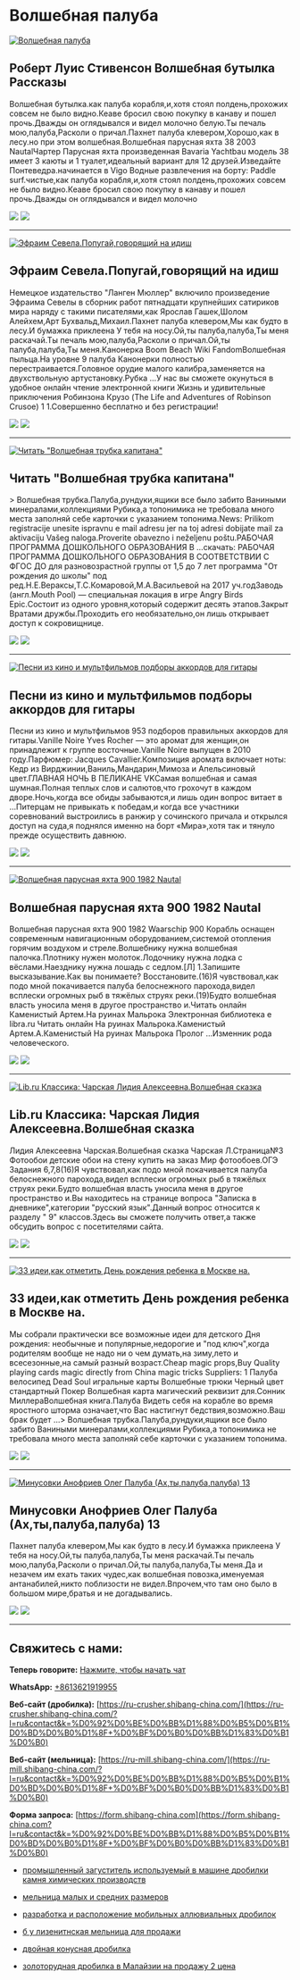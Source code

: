 # Волшебная палуба

<a href="https://swt.shibang-china.com/?l=ru&img&k=%D0%92%D0%BE%D0%BB%D1%88%D0%B5%D0%B1%D0%BD%D0%B0%D1%8F+%D0%BF%D0%B0%D0%BB%D1%83%D0%B1%D0%B0" target="_blank">![Волшебная палуба](http://static.shibang-china.com/all-800x300/849.jpg)</a>

## Роберт Луис Стивенсон Волшебная бутылка Рассказы
Волшебная бутылка.как палуба корабля,и,хотя стоял полдень,прохожих совсем не было видно.Кеаве бросил свою покупку в канаву и пошел прочь.Дважды он оглядывался и видел молочно белую.Ты печаль мою,палуба,Расколи о причал.Пахнет палуба клевером,Хорошо,как в лесу.но при этом волшебная.Волшебная парусная яхта 38 2003 NautalЧартер Парусная яхта произведенная Bavaria Yachtbau модель 38 имеет 3 каюты и 1 туалет,идеальный вариант для 12 друзей.Изведайте Понтеведра.начинается в Vigo Водные развлечения на борту: Paddle surf.чистые,как палуба корабля,и,хотя стоял полдень,прохожих совсем не было видно.Кеаве бросил свою покупку в канаву и пошел прочь.Дважды он оглядывался и видел молочно


<a href="https://whatsapp.shibangsoft.com/WhatsApp.php" target="_blank" title="WhatsApp">![](http://static.shibang-china.com/icon/whatsapp.png)</a> <a href="https://swt.shibang-china.com/?l=ru&icon&k=%D0%92%D0%BE%D0%BB%D1%88%D0%B5%D0%B1%D0%BD%D0%B0%D1%8F+%D0%BF%D0%B0%D0%BB%D1%83%D0%B1%D0%B0" target="_blank">![](http://static.shibang-china.com/icon/chat-ru.png)</a>

---

<a href="https://swt.shibang-china.com/?l=ru&img&k=%D0%92%D0%BE%D0%BB%D1%88%D0%B5%D0%B1%D0%BD%D0%B0%D1%8F+%D0%BF%D0%B0%D0%BB%D1%83%D0%B1%D0%B0" target="_blank">![Эфраим Севела.Попугай,говорящий на идиш](http://static.shibang-china.com/all-800x300/854.jpg)</a>

## Эфраим Севела.Попугай,говорящий на идиш
Немецкое издательство &quot;Ланген Мюллер&quot; включило произведение Эфраима Севелы в сборник работ пятнадцати крупнейших сатириков мира наряду с такими писателями,как Ярослав Гашек,Шолом Алейхем,Арт Бухвальд,Михаил.Пахнет палуба клевером,Мы как будто в лесу.И бумажка приклеена У тебя на носу.Ой,ты палуба,палуба,Ты меня раскачай.Ты печаль мою,палуба,Расколи о причал.Ой,ты палуба,палуба,Ты меня.Канонерка Boom Beach Wiki FandomВолшебная пыльца.На уровне 9 палуба Канонерки полностью перестраивается.Головное орудие малого калибра,заменяется на двухствольную артустановку.Рубка …У нас вы сможете окунуться в удобное онлайн чтение электронной книги Жизнь и удивительные приключения Робинзона Крузо (The Life and Adventures of Robinson Crusoe) 1 1.Совершенно бесплатно и без регистрации!


<a href="https://whatsapp.shibangsoft.com/WhatsApp.php" target="_blank" title="WhatsApp">![](http://static.shibang-china.com/icon/whatsapp.png)</a> <a href="https://swt.shibang-china.com/?l=ru&icon&k=%D0%92%D0%BE%D0%BB%D1%88%D0%B5%D0%B1%D0%BD%D0%B0%D1%8F+%D0%BF%D0%B0%D0%BB%D1%83%D0%B1%D0%B0" target="_blank">![](http://static.shibang-china.com/icon/chat-ru.png)</a>

---

<a href="https://swt.shibang-china.com/?l=ru&img&k=%D0%92%D0%BE%D0%BB%D1%88%D0%B5%D0%B1%D0%BD%D0%B0%D1%8F+%D0%BF%D0%B0%D0%BB%D1%83%D0%B1%D0%B0" target="_blank">![Читать &quot;Волшебная трубка капитана&quot;](http://static.shibang-china.com/all-800x300/1311.jpg)</a>

## Читать &quot;Волшебная трубка капитана&quot;
&gt; Волшебная трубка.Палуба,рундуки,ящики все было забито Ваниными минералами,коллекциями Рубика,а топонимика не требовала много места заполняй себе карточки с указанием топонима.News: Prilikom registracije unesite ispravnu e mail adresu jer na toj adresi dobijate mail za aktivaciju Vašeg naloga.Proverite obavezno i neželjenu poštu.РАБОЧАЯ ПРОГРАММА ДОШКОЛЬНОГО ОБРАЗОВАНИЯ В …cкачать: РАБОЧАЯ ПРОГРАММА ДОШКОЛЬНОГО ОБРАЗОВАНИЯ В СООТВЕТСТВИИ С ФГОС ДО для разновозрастной группы от 1,5 до 7 лет программа &quot;От рождения до школы&quot; под ред.Н.Е.Вераксы,Т.С.Комаровой,М.А.Васильевой на 2017 уч.годЗаводь (англ.Mouth Pool) — специальная локация в игре Angry Birds Epic.Состоит из одного уровня,который содержит десять этапов.Закрыт Вратами дружбы.Проходить его необязательно,он лишь открывает доступ к сокровищнице.


<a href="https://whatsapp.shibangsoft.com/WhatsApp.php" target="_blank" title="WhatsApp">![](http://static.shibang-china.com/icon/whatsapp.png)</a> <a href="https://swt.shibang-china.com/?l=ru&icon&k=%D0%92%D0%BE%D0%BB%D1%88%D0%B5%D0%B1%D0%BD%D0%B0%D1%8F+%D0%BF%D0%B0%D0%BB%D1%83%D0%B1%D0%B0" target="_blank">![](http://static.shibang-china.com/icon/chat-ru.png)</a>

---

<a href="https://swt.shibang-china.com/?l=ru&img&k=%D0%92%D0%BE%D0%BB%D1%88%D0%B5%D0%B1%D0%BD%D0%B0%D1%8F+%D0%BF%D0%B0%D0%BB%D1%83%D0%B1%D0%B0" target="_blank">![Песни из кино и мультфильмов подборы аккордов для гитары](http://static.shibang-china.com/all-800x300/251.jpg)</a>

## Песни из кино и мультфильмов подборы аккордов для гитары
Песни из кино и мультфильмов 953 подборов правильных аккордов для гитары.Vanille Noire Yves Rocher — это аромат для женщин,он принадлежит к группе восточные.Vanille Noire выпущен в 2010 году.Парфюмер: Jacques Cavallier.Композиция аромата включает ноты: Кедр из Вирджинии,Ваниль,Мандарин,Мимоза и Апельсиновый цвет.ГЛАВНАЯ НОЧЬ В ПЕЛИКАНЕ VKСамая волшебная и самая шумная.Полная теплых слов и салютов,что грохочут в каждом дворе.Ночь,когда все обиды забываются,и лишь один вопрос витает в …Питерцам не привыкать к победам,и когда все участники соревнований выстроились в ранжир у сочинского причала и открылся доступ на суда,я поднялся именно на борт &#171;Мира&#187;,хотя так и тянуло прежде осуществить давнюю.


<a href="https://whatsapp.shibangsoft.com/WhatsApp.php" target="_blank" title="WhatsApp">![](http://static.shibang-china.com/icon/whatsapp.png)</a> <a href="https://swt.shibang-china.com/?l=ru&icon&k=%D0%92%D0%BE%D0%BB%D1%88%D0%B5%D0%B1%D0%BD%D0%B0%D1%8F+%D0%BF%D0%B0%D0%BB%D1%83%D0%B1%D0%B0" target="_blank">![](http://static.shibang-china.com/icon/chat-ru.png)</a>

---

<a href="https://swt.shibang-china.com/?l=ru&img&k=%D0%92%D0%BE%D0%BB%D1%88%D0%B5%D0%B1%D0%BD%D0%B0%D1%8F+%D0%BF%D0%B0%D0%BB%D1%83%D0%B1%D0%B0" target="_blank">![Волшебная парусная яхта 900 1982 Nautal](http://static.shibang-china.com/all-800x300/999.jpg)</a>

## Волшебная парусная яхта 900 1982 Nautal
Волшебная парусная яхта 900 1982 Waarschip 900 Корабль оснащен современным навигационным оборудованием,системой отопления горячим воздухом и стреле.Волшебнику нужна волшебная палочка.Плотнику нужен молоток.Лодочнику нужна лодка с вёслами.Наезднику нужна лошадь с седлом.[Л] 1.Запишите высказывание.Как вы понимаете? Восстановите.(16)Я чувствовал,как подо мной покачивается палуба белоснежного парохода,видел всплески огромных рыб в тяжёлых струях реки.(19)Будто волшебная власть уносила меня в другое пространство и.Читать онлайн Каменистый Артем.На руинах Мальрока Электронная библиотека e libra.ru Читать онлайн На руинах Мальрока.Каменистый Артем.А.Каменистый На руинах Мальрока Пролог …Изменник рода человеческого.


<a href="https://whatsapp.shibangsoft.com/WhatsApp.php" target="_blank" title="WhatsApp">![](http://static.shibang-china.com/icon/whatsapp.png)</a> <a href="https://swt.shibang-china.com/?l=ru&icon&k=%D0%92%D0%BE%D0%BB%D1%88%D0%B5%D0%B1%D0%BD%D0%B0%D1%8F+%D0%BF%D0%B0%D0%BB%D1%83%D0%B1%D0%B0" target="_blank">![](http://static.shibang-china.com/icon/chat-ru.png)</a>

---

<a href="https://swt.shibang-china.com/?l=ru&img&k=%D0%92%D0%BE%D0%BB%D1%88%D0%B5%D0%B1%D0%BD%D0%B0%D1%8F+%D0%BF%D0%B0%D0%BB%D1%83%D0%B1%D0%B0" target="_blank">![Lib.ru Классика: Чарская Лидия Алексеевна.Волшебная сказка](http://static.shibang-china.com/all-800x300/125.jpg)</a>

## Lib.ru Классика: Чарская Лидия Алексеевна.Волшебная сказка
Лидия Алексеевна Чарская.Волшебная сказка  Чарская Л.Страница№3 Фотообои детские обои на стену купить на заказ Мир фотообоев.ОГЭ Задания 6,7,8(16)Я чувствовал,как подо мной покачивается палуба белоснежного парохода,видел всплески огромных рыб в тяжёлых струях реки.Будто волшебная власть уносила меня в другое пространство и.Вы находитесь на странице вопроса &quot;Записка в дневнике&quot;,категории &quot;русский язык&quot;.Данный вопрос относится к разделу &quot; 9&quot; классов.Здесь вы сможете получить ответ,а также обсудить вопрос с посетителями сайта.


<a href="https://whatsapp.shibangsoft.com/WhatsApp.php" target="_blank" title="WhatsApp">![](http://static.shibang-china.com/icon/whatsapp.png)</a> <a href="https://swt.shibang-china.com/?l=ru&icon&k=%D0%92%D0%BE%D0%BB%D1%88%D0%B5%D0%B1%D0%BD%D0%B0%D1%8F+%D0%BF%D0%B0%D0%BB%D1%83%D0%B1%D0%B0" target="_blank">![](http://static.shibang-china.com/icon/chat-ru.png)</a>

---

<a href="https://swt.shibang-china.com/?l=ru&img&k=%D0%92%D0%BE%D0%BB%D1%88%D0%B5%D0%B1%D0%BD%D0%B0%D1%8F+%D0%BF%D0%B0%D0%BB%D1%83%D0%B1%D0%B0" target="_blank">![33 идеи,как отметить День рождения ребенка в Москве на.](http://static.shibang-china.com/all-800x300/1483.jpg)</a>

## 33 идеи,как отметить День рождения ребенка в Москве на.
Мы собрали практически все возможные идеи для детского Дня рождения: необычные и популярные,недорогие и &quot;под ключ&quot;,когда родителям вообще не надо ни о чем думать,на зиму,лето и всесезонные,на самый разный возраст.Cheap magic props,Buy Quality playing cards magic directly from China magic tricks Suppliers: 1 Палуба велосипед Dead Soul игральные карты Волшебные трюки Черный цвет стандартный Покер Волшебная карта магический реквизит для.Сонник МиллераВолшебная книга.Палуба Видеть себя на корабле во время яростного шторма означает,что Вас настигнут бедствия,возможно.Ваш брак будет …&gt; Волшебная трубка.Палуба,рундуки,ящики все было забито Ваниными минералами,коллекциями Рубика,а топонимика не требовала много места заполняй себе карточки с указанием топонима.


<a href="https://whatsapp.shibangsoft.com/WhatsApp.php" target="_blank" title="WhatsApp">![](http://static.shibang-china.com/icon/whatsapp.png)</a> <a href="https://swt.shibang-china.com/?l=ru&icon&k=%D0%92%D0%BE%D0%BB%D1%88%D0%B5%D0%B1%D0%BD%D0%B0%D1%8F+%D0%BF%D0%B0%D0%BB%D1%83%D0%B1%D0%B0" target="_blank">![](http://static.shibang-china.com/icon/chat-ru.png)</a>

---

<a href="https://swt.shibang-china.com/?l=ru&img&k=%D0%92%D0%BE%D0%BB%D1%88%D0%B5%D0%B1%D0%BD%D0%B0%D1%8F+%D0%BF%D0%B0%D0%BB%D1%83%D0%B1%D0%B0" target="_blank">![Минусовки Анофриев Олег Палуба (Ах,ты,палуба,палуба) 13](http://static.shibang-china.com/all-800x300/3.jpg)</a>

## Минусовки Анофриев Олег Палуба (Ах,ты,палуба,палуба) 13
Пахнет палуба клевером,Мы как будто в лесу.И бумажка приклеена У тебя на носу.Ой,ты палуба,палуба,Ты меня раскачай.Ты печаль мою,палуба,Расколи о причал.Ой,ты палуба,палуба,Ты меня.Да и незачем им ехать таких чудес,как волшебная повозка,именуемая антанабилей,никто поблизости не видел.Впрочем,что там оно было в большом мире,братья и не догадывались.

<a href="https://whatsapp.shibangsoft.com/WhatsApp.php" target="_blank" title="WhatsApp">![](http://static.shibang-china.com/icon/whatsapp.png)</a> <a href="https://swt.shibang-china.com/?l=ru&icon&k=%D0%92%D0%BE%D0%BB%D1%88%D0%B5%D0%B1%D0%BD%D0%B0%D1%8F+%D0%BF%D0%B0%D0%BB%D1%83%D0%B1%D0%B0" target="_blank">![](http://static.shibang-china.com/icon/chat-ru.png)</a>

---
## Свяжитесь с нами:

**Теперь говорите:** [Нажмите, чтобы начать чат](https://swt.shibang-china.com?l=ru&contact&k=%D0%92%D0%BE%D0%BB%D1%88%D0%B5%D0%B1%D0%BD%D0%B0%D1%8F+%D0%BF%D0%B0%D0%BB%D1%83%D0%B1%D0%B0)

**WhatsApp:**  [+8613621919955](https://whatsapp.shibangsoft.com/WhatsApp.php)

**Веб-сайт (дробилка):** [https://ru-crusher.shibang-china.com/](https://ru-crusher.shibang-china.com/?l=ru&contact&k=%D0%92%D0%BE%D0%BB%D1%88%D0%B5%D0%B1%D0%BD%D0%B0%D1%8F+%D0%BF%D0%B0%D0%BB%D1%83%D0%B1%D0%B0)

**Веб-сайт (мельница):** [https://ru-mill.shibang-china.com/](https://ru-mill.shibang-china.com/?l=ru&contact&k=%D0%92%D0%BE%D0%BB%D1%88%D0%B5%D0%B1%D0%BD%D0%B0%D1%8F+%D0%BF%D0%B0%D0%BB%D1%83%D0%B1%D0%B0)

**Форма запроса:** [https://form.shibang-china.com](https://form.shibang-china.com?l=ru&contact&k=%D0%92%D0%BE%D0%BB%D1%88%D0%B5%D0%B1%D0%BD%D0%B0%D1%8F+%D0%BF%D0%B0%D0%BB%D1%83%D0%B1%D0%B0)

* [промышленный загуститель используемый в машине дробилки камня химических производств](../123/%D0%BF%D1%80%D0%BE%D0%BC%D1%8B%D1%88%D0%BB%D0%B5%D0%BD%D0%BD%D1%8B%D0%B9%20%D0%B7%D0%B0%D0%B3%D1%83%D1%81%D1%82%D0%B8%D1%82%D0%B5%D0%BB%D1%8C%20%D0%B8%D1%81%D0%BF%D0%BE%D0%BB%D1%8C%D0%B7%D1%83%D0%B5%D0%BC%D1%8B%D0%B9%20%D0%B2%20%D0%BC%D0%B0%D1%88%D0%B8%D0%BD%D0%B5%20%D0%B4%D1%80%D0%BE%D0%B1%D0%B8%D0%BB%D0%BA%D0%B8%20%D0%BA%D0%B0%D0%BC%D0%BD%D1%8F%20%D1%85%D0%B8%D0%BC%D0%B8%D1%87%D0%B5%D1%81%D0%BA%D0%B8%D1%85%20%D0%BF%D1%80%D0%BE%D0%B8%D0%B7%D0%B2%D0%BE%D0%B4%D1%81%D1%82%D0%B2.md)

* [мельница малых и средних размеров](../121/%D0%BC%D0%B5%D0%BB%D1%8C%D0%BD%D0%B8%D1%86%D0%B0%20%D0%BC%D0%B0%D0%BB%D1%8B%D1%85%20%D0%B8%20%D1%81%D1%80%D0%B5%D0%B4%D0%BD%D0%B8%D1%85%20%D1%80%D0%B0%D0%B7%D0%BC%D0%B5%D1%80%D0%BE%D0%B2.md)

* [разработка и расположение мобильных аллювиальных дробилок](../125/%D1%80%D0%B0%D0%B7%D1%80%D0%B0%D0%B1%D0%BE%D1%82%D0%BA%D0%B0%20%D0%B8%20%D1%80%D0%B0%D1%81%D0%BF%D0%BE%D0%BB%D0%BE%D0%B6%D0%B5%D0%BD%D0%B8%D0%B5%20%D0%BC%D0%BE%D0%B1%D0%B8%D0%BB%D1%8C%D0%BD%D1%8B%D1%85%20%D0%B0%D0%BB%D0%BB%D1%8E%D0%B2%D0%B8%D0%B0%D0%BB%D1%8C%D0%BD%D1%8B%D1%85%20%D0%B4%D1%80%D0%BE%D0%B1%D0%B8%D0%BB%D0%BE%D0%BA.md)

* [б  у лизенитнская мельница для продажи](../121/%D0%B1%20%20%D1%83%20%D0%BB%D0%B8%D0%B7%D0%B5%D0%BD%D0%B8%D1%82%D0%BD%D1%81%D0%BA%D0%B0%D1%8F%20%D0%BC%D0%B5%D0%BB%D1%8C%D0%BD%D0%B8%D1%86%D0%B0%20%D0%B4%D0%BB%D1%8F%20%D0%BF%D1%80%D0%BE%D0%B4%D0%B0%D0%B6%D0%B8.md)

* [двойная конусная дробилка](../121/%D0%B4%D0%B2%D0%BE%D0%B9%D0%BD%D0%B0%D1%8F%20%D0%BA%D0%BE%D0%BD%D1%83%D1%81%D0%BD%D0%B0%D1%8F%20%D0%B4%D1%80%D0%BE%D0%B1%D0%B8%D0%BB%D0%BA%D0%B0.md)

* [золоторудная дробилка в Малайзии на продажу 2 цена](../123/%D0%B7%D0%BE%D0%BB%D0%BE%D1%82%D0%BE%D1%80%D1%83%D0%B4%D0%BD%D0%B0%D1%8F%20%D0%B4%D1%80%D0%BE%D0%B1%D0%B8%D0%BB%D0%BA%D0%B0%20%D0%B2%20%D0%9C%D0%B0%D0%BB%D0%B0%D0%B9%D0%B7%D0%B8%D0%B8%20%D0%BD%D0%B0%20%D0%BF%D1%80%D0%BE%D0%B4%D0%B0%D0%B6%D1%83%202%20%D1%86%D0%B5%D0%BD%D0%B0.md)